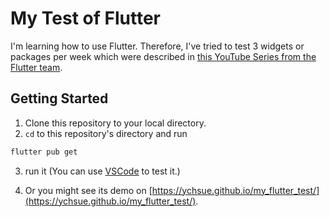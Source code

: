 # My Test of Flutter

I'm learning how to use Flutter. 
Therefore, I've tried to test 3 widgets or packages per week which were described in [this YouTube Series from the Flutter team](https://www.youtube.com/playlist?list=PLjxrf2q8roU23XGwz3Km7sQZFTdB996iG).

## Getting Started

1. Clone this repository to your local directory.
2. `cd` to this repository's directory and run

```sh
flutter pub get
```
3. run it (You can use [VSCode](https://code.visualstudio.com/) to test it.)

4. Or you might see its demo on [https://ychsue.github.io/my_flutter_test/](https://ychsue.github.io/my_flutter_test/).
